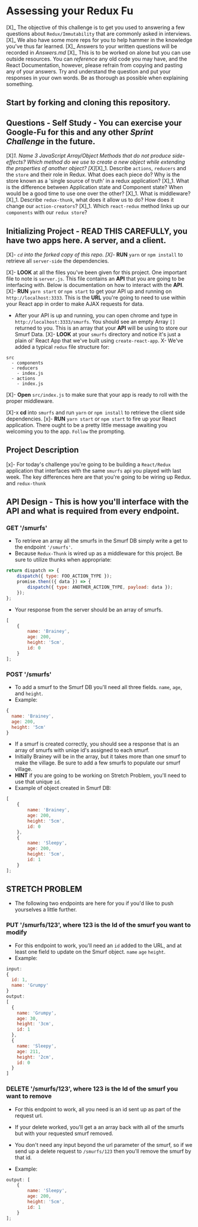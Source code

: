 # Assessing your Redux Fu

[X]_ The objective of this challenge is to get you used to answering a few questions about `Redux/Immutability` that are commonly asked in interviews.
[X]_ We also have some more reps for you to help hammer in the knowledge you've thus far learned.
[X]_ Answers to your written questions will be recorded in *Answers.md*
[X]_ This is to be worked on alone but you can use outside resources. You can _reference_ any old code you may have, and the React Documentation, however, please refrain from copying and pasting any of your answers. Try and understand the question and put your responses in your own words. Be as thorough as possible when explaining something.

## Start by forking and cloning this repository.

## Questions - Self Study - You can exercise your Google-Fu for this and any other _Sprint Challenge_ in the future.

[X]_1. Name 3 JavaScript Array/Object Methods that do not produce side-effects? Which method do we use to create a new object while extending the properties of another object?
[X]_[X]\_1. Describe `actions`, `reducers` and the `store` and their role in Redux. What does each piece do? Why is the store known as a 'single source of truth' in a redux application?
[X]\_1. What is the difference between Application state and Component state? When would be a good time to use one over the other?
[X]\_1. What is middleware?
[X]\_1. Describe `redux-thunk`, what does it allow us to do? How does it change our `action-creators`?
[X]\_1. Which `react-redux` method links up our `components` with our `redux store`?

## Initializing Project - READ THIS CAREFULLY, you have two apps here. A server, and a client.

[X]_- `cd` into the forked copy of this repo.
[X]_- **RUN** `yarn` or `npm install` to retrieve all `server-side` the dependencies.

[X]- **LOOK** at all the files you've been given for this project. One important file to note is `server.js`. This file contains an **API** that you are going to be interfacing with. Below is documentation on how to interact with the **API**.
[X]- **RUN** `yarn start` or `npm start` to get your API up and running on `http://localhost:3333`. This is the **URL** you're going to need to use within your React app in order to make AJAX requests for data.

- After your API is up and running, you can open chrome and type in `http://localhost:3333/smurfs`. You should see an empty Array `[]` returned to you. This is an array that your **API** will be using to store our Smurf Data.
  [X]- **LOOK** at your `smurfs` directory and notice it's just a plain ol' React App that we've built using `create-react-app`.
  X- We've added a typical `redux` file structure for:

```
src
  - components
  - reducers
    - index.js
  - actions
    - index.js
```

[X]- **Open** `src/index.js` to make sure that your app is ready to roll with the proper middleware.

[X]-x **cd** into `smurfs` and run `yarn` or `npm install` to retrieve the client side dependencies.
[x]- **RUN** `yarn start` or `npm start` to fire up your React application. There ought to be a pretty little message awaiting you welcoming you to the app. `Follow` the prompting.

## Project Description

[x]- For today's challenge you're going to be building a `React/Redux` application that interfaces with the same `smurfs` api you played with last week. The key differences here are that you're going to be wiring up Redux. and `redux-thunk`

## API Design - This is how you'll interface with the API and what is required from every endpoint.

### GET '/smurfs'

- To retrieve an array all the smurfs in the Smurf DB simply write a get to the endpoint `'/smurfs'`.
- Because `Redux-Thunk` is wired up as a middleware for this project. Be sure to utilize thunks when appropriate:

```js
return dispatch => {
	dispatch({ type: FOO_ACTION_TYPE });
	promise.then(({ data }) => {
		dispatch({ type: ANOTHER_ACTION_TYPE, payload: data });
	});
};
```

- Your response from the server should be an array of smurfs.

```js
[
	{
		name: 'Brainey',
		age: 200,
		height: '5cm',
		id: 0
	}
];
```

### POST '/smurfs'

- To add a smurf to the Smurf DB you'll need all three fields. `name`, `age`, and `height`.
- Example:

```js
{
  name: 'Brainey',
  age: 200,
  height: '5cm'
}
```

- If a smurf is created correctly, you should see a response that is an array of smurfs with uniqe id's assigned to each smurf.
- Initially Brainey will be in the array, but it takes more than one smurf to make the village. Be sure to add a few smurfs to populate our smurf village.
- **HINT** if you are going to be working on Stretch Problem, you'll need to use that unique `id`.
- Example of object created in Smurf DB:

```js
[
	{
		name: 'Brainey',
		age: 200,
		height: '5cm',
		id: 0
	},
	{
		name: 'Sleepy',
		age: 200,
		height: '5cm',
		id: 1
	}
];
```

## STRETCH PROBLEM

- The following two endpoints are here for you if you'd like to push yourselves a little further.

### PUT '/smurfs/123', where 123 is the Id of the smurf you want to modify

- For this endpoint to work, you'll need an `id` added to the URL, and at least one field to update on the Smurf object. `name` `age` `height`.
- Example:

```js
input:
{
  id: 1,
  name: 'Grumpy'
}
output:
[
  {
    name: 'Grumpy',
    age: 30,
    height: '3cm',
    id: 1
  },
  {
    name: 'Sleepy',
    age: 211,
    height: '2cm',
    id: 0
  }
]
```

### DELETE '/smurfs/123', where 123 is the Id of the smurf you want to remove

- For this endpoint to work, all you need is an id sent up as part of the request url.

- If your delete worked, you'll get a an array back with all of the smurfs but with your requested smurf removed.
- You don't need any input beyond the url parameter of the smurf, so if we send up a delete request to `/smurfs/123` then you'll remove the smurf by that id.
- Example:

```js
output: [
	{
		name: 'Sleepy',
		age: 200,
		height: '5cm',
		id: 1
	}
];
```
